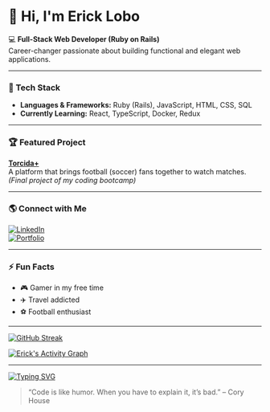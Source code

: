 # 👋 Hi, I'm Erick Lobo

💻 **Full-Stack Web Developer (Ruby on Rails)**  
Career-changer passionate about building functional and elegant web applications.

---

### 🚀 Tech Stack
- **Languages & Frameworks:** Ruby (Rails), JavaScript, HTML, CSS, SQL  
- **Currently Learning:** React, TypeScript, Docker, Redux

---

### 🏆 Featured Project
**[Torcida+](https://torcida-mais-12c8315fdc39.herokuapp.com/)**  
A platform that brings football (soccer) fans together to watch matches.  
*(Final project of my coding bootcamp)*

---

### 🌎 Connect with Me
[![LinkedIn](https://img.shields.io/badge/LinkedIn-Erick%20Lobo-blue?style=flat-square&logo=linkedin)](https://www.linkedin.com/in/ericklobo)  
[![Portfolio](https://img.shields.io/badge/Portfolio-Website-000?style=flat-square&logo=About.me)](YOUR_PORTFOLIO_URL)

---

### ⚡ Fun Facts
- 🎮 Gamer in my free time  
- ✈️ Travel addicted 
- ⚽ Football enthusiast

---

[![GitHub Streak](https://streak-stats.demolab.com/?user=bratugues&theme=transparent)](https://git.io/streak-stats)


[![Erick's Activity Graph](https://github-readme-activity-graph.vercel.app/graph?username=bratugues&theme=github-compact)](https://github.com/ashutosh00710/github-readme-activity-graph)

---
[![Typing SVG](https://readme-typing-svg.herokuapp.com?size=24&duration=4000&color=36BCF7&center=true&vCenter=true&width=500&lines=Full-Stack+Web+Developer;Ruby+on+Rails+Enthusiast;Open+to+new+opportunities)](https://git.io/typing-svg)


> “Code is like humor. When you have to explain it, it’s bad.” – Cory House
